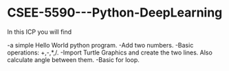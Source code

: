 # CSEE-5590---Python-DeepLearning
In this ICP you will find 

-a simple  Hello World python program.
-Add two numbers.
-Basic operations: +,-,*,/.
-Import Turtle Graphics and create the two lines. Also calculate angle between them.
-Basic for loop.

